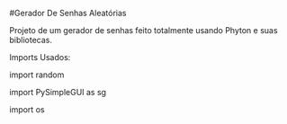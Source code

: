 #Gerador De Senhas Aleatórias

Projeto de um gerador de senhas feito totalmente usando Phyton e suas bibliotecas.

Imports Usados:

import random


import PySimpleGUI as sg 


import os


